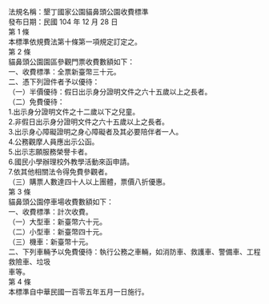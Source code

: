 法規名稱：墾丁國家公園貓鼻頭公園收費標準  
發布日期：民國 104 年 12 月 28 日  
第 1 條  
本標準依規費法第十條第一項規定訂定之。  
第 2 條  
貓鼻頭公園園區參觀門票收費數額如下：  
一、收費標準：全票新臺幣三十元。  
二、憑下列證件者予以優待：  
（一）半價優待：假日出示身分證明文件之六十五歲以上之長者。  
（二）免費優待：  
1.出示身分證明文件之十二歲以下之兒童。  
2.非假日出示身分證明文件之六十五歲以上之長者。  
3.出示身心障礙證明之身心障礙者及其必要陪伴者一人。  
4.公務觀摩人員應出示公函。  
5.出示志願服務榮譽卡者。  
6.國民小學辦理校外教學活動來函申請。  
7.依其他相關法令得免費參觀者。  
（三）購票人數達四十人以上團體，票價八折優惠。  
第 3 條  
貓鼻頭公園停車場收費數額如下：  
一、收費標準：計次收費。  
（一）大型車：新臺幣六十元。  
（二）小型車：新臺幣四十元。  
（三）機車：新臺幣十元。  
二、下列車輛予以免費優待：執行公務之車輛，如消防車、救護車、警備車、工程救險車、垃圾  
車等。  
第 4 條  
本標準自中華民國一百零五年五月一日施行。  


